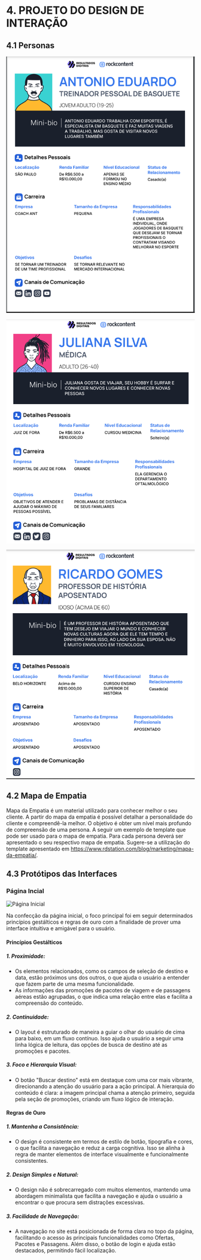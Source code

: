 # 4. PROJETO DO DESIGN DE INTERAÇÃO

## 4.1 Personas

![Persona Antonio Eduardo](https://github.com/ICEI-PUC-Minas-PMV-SI/pmv-si-2024-2-pe3-t2-g4-agenciadeviagens/blob/main/docs/images/ANTONIOEDUARDO.png)

![Persona Juliana Silva](https://github.com/ICEI-PUC-Minas-PMV-SI/pmv-si-2024-2-pe3-t2-g4-agenciadeviagens/blob/main/docs/images/JULIANASILVA.png)

![Persona Ricardo Gomes](https://github.com/ICEI-PUC-Minas-PMV-SI/pmv-si-2024-2-pe3-t2-g4-agenciadeviagens/blob/main/docs/images/RICARDOGOMES.png)

## 4.2 Mapa de Empatia
Mapa da Empatia é um material utilizado para conhecer melhor o seu cliente. A partir do mapa da empatia é possível detalhar a personalidade do cliente e compreendê-la melhor. O objetivo é obter um nível mais profundo de compreensão de uma persona. A seguir um exemplo de template que pode ser usado para o mapa de empatia. Para cada persona deverá ser apresentado o seu respectivo mapa de empatia. Sugere-se a utilização do template apresentado em https://www.rdstation.com/blog/marketing/mapa-da-empatia/.

## 4.3 Protótipos das Interfaces
### Página Incial 
![Página Inicial](https://github.com/ICEI-PUC-Minas-PMV-SI/pmv-si-2024-2-pe3-t2-g4-agenciadeviagens/blob/main/docs/images/PaginaInicial.jpg)

Na confecção da página inicial, o foco principal foi em seguir determinados princípios gestálticos e regras de ouro com a finalidade de prover uma interface intuitiva e amigável para o usuário. 
#### Princípios Gestálticos
##### 1. Proximidade:
- Os elementos relacionados, como os campos de seleção de destino e data, estão próximos uns dos outros, o que ajuda o usuário a entender que fazem parte de uma mesma funcionalidade.
- As informações das promoções de pacotes de viagem e de passagens aéreas estão agrupadas, o que indica uma relação entre elas e facilita a compreensão do conteúdo.
##### 2. Continuidade:
- O layout é estruturado de maneira a guiar o olhar do usuário de cima para baixo, em um fluxo contínuo. Isso ajuda o usuário a seguir uma linha lógica de leitura, das opções de busca de destino até as promoções e pacotes.
##### 3. Foco e Hierarquia Visual:
- O botão "Buscar destino" está em destaque com uma cor mais vibrante, direcionando a atenção do usuário para a ação principal.
A hierarquia do conteúdo é clara: a imagem principal chama a atenção primeiro, seguida pela seção de promoções, criando um fluxo lógico de interação.
#### Regras de Ouro
##### 1. Mantenha a Consistência:
- O design é consistente em termos de estilo de botão, tipografia e cores, o que facilita a navegação e reduz a carga cognitiva. Isso se alinha à regra de manter elementos de interface visualmente e funcionalmente consistentes.
##### 2. Design Simples e Natural:
- O design não é sobrecarregado com muitos elementos, mantendo uma abordagem minimalista que facilita a navegação e ajuda o usuário a encontrar o que procura sem distrações excessivas.
##### 3. Facilidade de Navegação:
- A navegação no site está posicionada de forma clara no topo da página, facilitando o acesso às principais funcionalidades como Ofertas, Pacotes e Passagens. Além disso, o botão de login e ajuda estão destacados, permitindo fácil localização.
